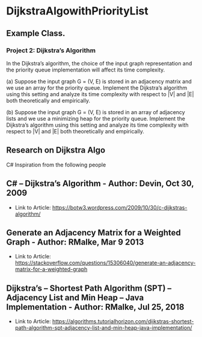 # DijkstraAlgowithPriorityList
## Example Class.
### Project 2: Dijkstra’s Algorithm

In the Dijkstra’s algorithm, the choice of the input graph representation and the priority
queue implementation will affect its time complexity. 

(a) Suppose the input graph G = (V, E) is stored in an adjacency matrix and we
use an array for the priority queue. Implement the Dijkstra’s algorithm using this
setting and analyze its time complexity with respect to |V| and |E| both
theoretically and empirically.

(b) Suppose the input graph G = (V, E) is stored in an array of adjacency lists and
we use a minimizing heap for the priority queue. Implement the Dijkstra’s
algorithm using this setting and analyze its time complexity with respect to |V|
and |E| both theoretically and empirically. 

## Research on Dijkstra Algo
C#  Inspiration from the following people 
## C# – Dijkstra’s Algorithm - Author: Devin, Oct 30, 2009
- Link to Article: https://botw3.wordpress.com/2009/10/30/c-dijkstras-algorithm/ 

## Generate an Adjacency Matrix for a Weighted Graph - Author: RMalke, Mar 9 2013
- Link to Article: https://stackoverflow.com/questions/15306040/generate-an-adjacency-matrix-for-a-weighted-graph

## Dijkstra’s – Shortest Path Algorithm (SPT) – Adjacency List and Min Heap – Java Implementation - Author: RMalke, Jul 25, 2018
- Link to Article: https://algorithms.tutorialhorizon.com/dijkstras-shortest-path-algorithm-spt-adjacency-list-and-min-heap-java-implementation/
